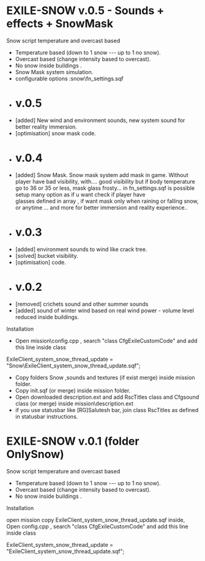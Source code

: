# EXILE-SNOW v.0.5 - Sounds + effects + SnowMask
Snow script temperature and overcast based

- Temperature based (down to 1 snow --- up to 1 no snow).
- Overcast based (change intensity based to overcast).
- No snow inside buildings .
- Snow Mask system simulation.
- configurable options :snow\fn_settings.sqf
- # v.0.5
- [added] New wind and environment sounds, new system sound for better reality immersion.
- [optimisation] snow mask code.
- # v.0.4
- [added] Snow Mask. Snow mask system add mask in game. Without player have bad visibility, with.... good visibility but if body temperature 
  go to 36 or 35 or less, mask glass  frosty... in fn_settings.sqf is possible setup many option as if u want check if player have   
  glasses defined in array , if want mask only when raining or falling snow, or anytime ... and more for better immersion and reality  experience..
- # v.0.3
- [added] environment sounds to wind like crack tree.
- [solved] bucket visibility.
- [optimisation] code.
- # v.0.2
- [removed] crichets sound and other summer sounds
- [added] sound of winter wind based on real wind power - volume level reduced inside buildings.

Installation

- Open mission\config.cpp , search "class CfgExileCustomCode" and add this line inside class

ExileClient_system_snow_thread_update = "Snow\ExileClient_system_snow_thread_update.sqf";

- Copy folders Snow ,sounds and textures (if exist merge) inside mission folder.
- Copy init.sqf (or merge) inside mission folder.
- Open downloaded description.ext and add RscTitles class and Cfgsound class (or merge) inside mission\description.ext 
- if you use statusbar like [RG]Salutesh bar, join class  RscTitles as defined in statusbar instructions.




# EXILE-SNOW v.0.1 (folder OnlySnow)
Snow script temperature and overcast based

- Temperature based (down to 1 snow --- up to 1 no snow).
- Overcast based (change intensity based to overcast).
- No snow inside buildings .

Installation

open mission 
copy ExileClient_system_snow_thread_update.sqf inside,
Open config.cpp , search "class CfgExileCustomCode" and add this line inside class

ExileClient_system_snow_thread_update = "ExileClient_system_snow_thread_update.sqf";
